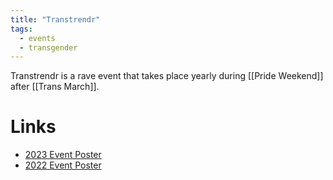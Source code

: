 ```yaml
---
title: "Transtrendr"
tags:
  - events
  - transgender
---
```


Transtrendr is a rave event that takes place yearly during [[Pride Weekend]] after [[Trans March]].

# Links

- [2023 Event Poster](https://www.instagram.com/p/CtKANilRbI_/)
- [2022 Event Poster](https://www.instagram.com/p/CeRpBLZPXfB/)
